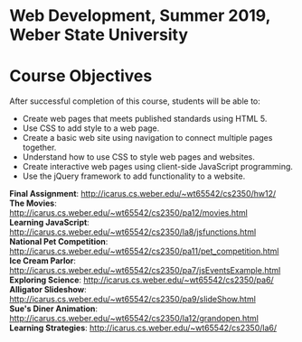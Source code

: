 # Web Development, Summer 2019, Weber State University

# Course Objectives
After successful completion of this course, students will be able to:
* Create web pages that meets published standards using HTML 5.
* Use CSS to add style to a web page.
* Create a basic web site using navigation to connect multiple pages together.
* Understand how to use CSS to style web pages and websites. 
* Create interactive web pages using client-side JavaScript programming.
* Use the jQuery framework to add functionality to a website.

**Final Assignment**: http://icarus.cs.weber.edu/~wt65542/cs2350/hw12/<br>
**The Movies**: http://icarus.cs.weber.edu/~wt65542/cs2350/pa12/movies.html<br>
**Learning JavaScript**: http://icarus.cs.weber.edu/~wt65542/cs2350/la8/jsfunctions.html<br>
**National Pet Competition**: http://icarus.cs.weber.edu/~wt65542/cs2350/pa11/pet_competition.html<br>
**Ice Cream Parlor**: http://icarus.cs.weber.edu/~wt65542/cs2350/pa7/jsEventsExample.html
**Exploring Science**: http://icarus.cs.weber.edu/~wt65542/cs2350/pa6/<br>
**Alligator Slideshow**: http://icarus.cs.weber.edu/~wt65542/cs2350/pa9/slideShow.html<br>
**Sue's Diner Animation**: http://icarus.cs.weber.edu/~wt65542/cs2350/la12/grandopen.html<br>
**Learning Strategies**: http://icarus.cs.weber.edu/~wt65542/cs2350/la6/<br>

